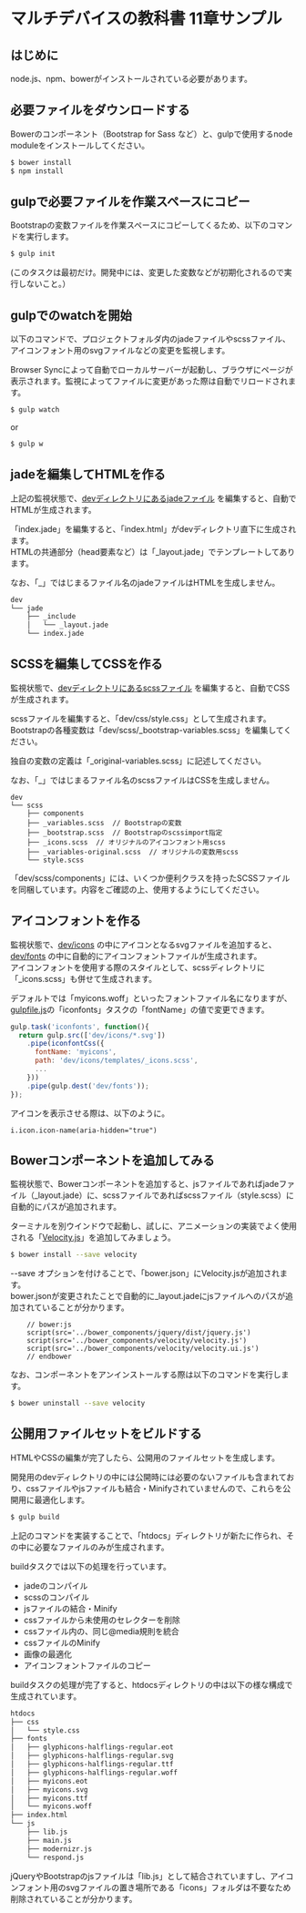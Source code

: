 # マルチデバイスの教科書 11章サンプル

## はじめに

node.js、npm、bowerがインストールされている必要があります。


## 必要ファイルをダウンロードする

Bowerのコンポーネント（Bootstrap for Sass など）と、gulpで使用するnode moduleをインストールしてください。

``` bash
$ bower install
$ npm install
```

## gulpで必要ファイルを作業スペースにコピー

Bootstrapの変数ファイルを作業スペースにコピーしてくるため、以下のコマンドを実行します。

``` bash
$ gulp init
```

(このタスクは最初だけ。開発中には、変更した変数などが初期化されるので実行しないこと。）

## gulpでのwatchを開始

以下のコマンドで、プロジェクトフォルダ内のjadeファイルやscssファイル、アイコンフォント用のsvgファイルなどの変更を監視します。

Browser Syncによって自動でローカルサーバーが起動し、ブラウザにページが表示されます。監視によってファイルに変更があった際は自動でリロードされます。

``` bash
$ gulp watch
```

 or

``` bash
$ gulp w
```

## jadeを編集してHTMLを作る

上記の監視状態で、[devディレクトリにあるjadeファイル](dev/jade) を編集すると、自動でHTMLが生成されます。

「index.jade」を編集すると、「index.html」がdevディレクトリ直下に生成されます。  
HTMLの共通部分（head要素など）は「_layout.jade」でテンプレートしてあります。

なお、「_」ではじまるファイル名のjadeファイルはHTMLを生成しません。

``` bash
dev
└── jade
    ├── _include
    │   └── _layout.jade
    └── index.jade
```

## SCSSを編集してCSSを作る

監視状態で、[devディレクトリにあるscssファイル](dev/scss) を編集すると、自動でCSSが生成されます。

scssファイルを編集すると、「dev/css/style.css」として生成されます。  
Bootstrapの各種変数は「dev/scss/_bootstrap-variables.scss」を編集してください。

独自の変数の定義は「_original-variables.scss」に記述してください。

なお、「_」ではじまるファイル名のscssファイルはCSSを生成しません。

```
dev
└── scss
    ├── components
    ├── _variables.scss  // Bootstrapの変数
    ├── _bootstrap.scss  // Bootstrapのscssimport指定
    ├── _icons.scss  // オリジナルのアイコンフォント用scss
    ├── _variables-original.scss  // オリジナルの変数用scss
    └── style.scss
```

「dev/scss/components」には、いくつか便利クラスを持ったSCSSファイルを同梱しています。内容をご確認の上、使用するようにしてください。

## アイコンフォントを作る

監視状態で、[dev/icons](dev/icons) の中にアイコンとなるsvgファイルを追加すると、[dev/fonts](dev/fonts) の中に自動的にアイコンフォントファイルが生成されます。  
アイコンフォントを使用する際のスタイルとして、scssディレクトリに「_icons.scss」も併せて生成されます。

デフォルトでは「myicons.woff」といったフォントファイル名になりますが、[gulpfile.js](gulpfile.js)の「iconfonts」タスクの「fontName」の値で変更できます。

``` js
gulp.task('iconfonts', function(){
  return gulp.src(['dev/icons/*.svg'])
    .pipe(iconfontCss({
      fontName: 'myicons',
      path: 'dev/icons/templates/_icons.scss',
      ...
    }))
    .pipe(gulp.dest('dev/fonts'));
});
```

アイコンを表示させる際は、以下のように。

``` jade
i.icon.icon-name(aria-hidden="true")
```

## Bowerコンポーネントを追加してみる

監視状態で、Bowerコンポーネントを追加すると、jsファイルであればjadeファイル（_layout.jade）に、scssファイルであればscssファイル（style.scss）に自動的にパスが追加されます。

ターミナルを別ウインドウで起動し、試しに、アニメーションの実装でよく使用される「[Velocity.js](https://github.com/julianshapiro/velocity)」を追加してみましょう。

``` bash
$ bower install --save velocity
```

--save オプションを付けることで、「bower.json」にVelocity.jsが追加されます。  
bower.jsonが変更されたことで自動的に_layout.jadeにjsファイルへのパスが追加されていることが分かります。

``` jade
    // bower:js
    script(src='../bower_components/jquery/dist/jquery.js')
    script(src='../bower_components/velocity/velocity.js')
    script(src='../bower_components/velocity/velocity.ui.js')
    // endbower
```

なお、コンポーネントをアンインストールする際は以下のコマンドを実行します。

``` bash
$ bower uninstall --save velocity
```


## 公開用ファイルセットをビルドする

HTMLやCSSの編集が完了したら、公開用のファイルセットを生成します。

開発用のdevディレクトリの中には公開時には必要のないファイルも含まれており、cssファイルやjsファイルも結合・Minifyされていませんので、これらを公開用に最適化します。

``` bash
$ gulp build
```

上記のコマンドを実装することで、「htdocs」ディレクトリが新たに作られ、その中に必要なファイルのみが生成されます。

buildタスクでは以下の処理を行っています。

- jadeのコンパイル
- scssのコンパイル
- jsファイルの結合・Minify
- cssファイルから未使用のセレクターを削除
- cssファイル内の、同じ@media規則を統合
- cssファイルのMinify
- 画像の最適化
- アイコンフォントファイルのコピー

buildタスクの処理が完了すると、htdocsディレクトリの中は以下の様な構成で生成されています。

``` bash
htdocs
├── css
│   └── style.css
├── fonts
│   ├── glyphicons-halflings-regular.eot
│   ├── glyphicons-halflings-regular.svg
│   ├── glyphicons-halflings-regular.ttf
│   ├── glyphicons-halflings-regular.woff
│   ├── myicons.eot
│   ├── myicons.svg
│   ├── myicons.ttf
│   └── myicons.woff
├── index.html
└── js
    ├── lib.js
    ├── main.js
    ├── modernizr.js
    └── respond.js
```

jQueryやBootstrapのjsファイルは「lib.js」として結合されていますし、アイコンフォント用のsvgファイルの置き場所である「icons」フォルダは不要なため削除されていることが分かります。

